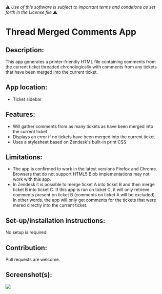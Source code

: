:warning: *Use of this software is subject to important terms and conditions as set forth in the License file* :warning:

# Thread Merged Comments App

## Description:

This app generates a printer-friendly HTML file containing comments from the current ticket threaded chronologically with comments from any tickets that have been merged into the current ticket.

## App location:

* Ticket sidebar

## Features:

* Will gather comments from as many tickets as have been merged into the current ticket 
* Displays an error if no tickets have been merged into the current ticket
* Uses a stylesheet based on Zendesk's built-in print CSS

## Limitations:

* The app is confirmed to work in the latest versions Firefox and Chrome. Browsers that do not support HTML5 Blob implementations may not work with this app.
* In Zendesk it is possible to merge ticket A into ticket B and then merge ticket B into ticket C. If this app is run on ticket C, it will only retrieve comments present on ticket B (comments on ticket A will be excluded). In other words, the app will only get comments for the tickets that were mered directly into the current ticket.

## Set-up/installation instructions:

No setup is required.

## Contribution:

Pull requests are welcome.

## Screenshot(s):

![](https://doithd.zendesk.com/attachments/token/kkwpry6wb4drsyf/?name=thread_merged_comments.gif)
